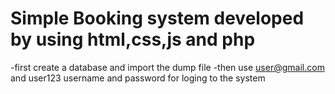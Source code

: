 # Simple Booking system developed by using html,css,js and php
-first create a database and import the dump file
-then use user@gmail.com and user123 username and password for loging to the system
